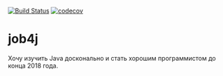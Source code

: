 [![Build Status](https://travis-ci.org/SergeyGolidonov/job4j.svg?branch=master)](https://travis-ci.org/SergeyGolidonov/job4j)
[![codecov](https://codecov.io/gh/SergeyGolidonov/job4j/branch/master/graph/badge.svg)](https://codecov.io/gh/SergeyGolidonov/job4j)

# job4j
Хочу изучить Java досконально и стать хорошим программистом до конца 2018 года.